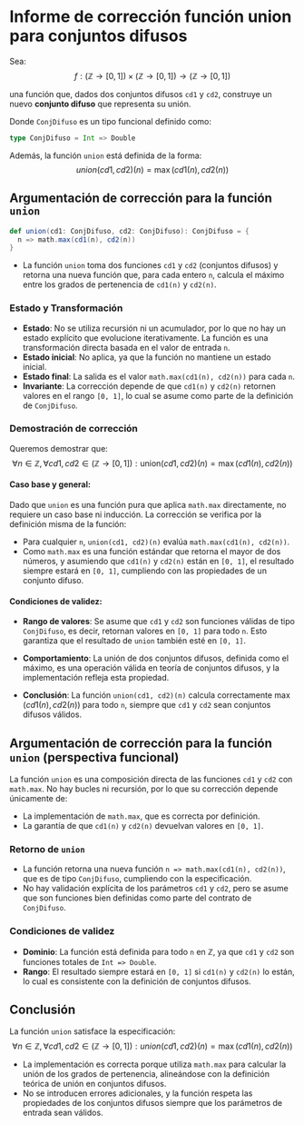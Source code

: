 # Informe de corrección función union para conjuntos difusos



Sea: $$f: (\mathbb{Z} \to [0,1]) \times (\mathbb{Z} \to [0,1]) \to (\mathbb{Z} \to [0,1])$$

una función que, dados dos conjuntos difusos `cd1` y `cd2`, construye un nuevo **conjunto difuso** que representa su unión.

Donde `ConjDifuso` es un tipo funcional definido como:
```scala
type ConjDifuso = Int => Double
```
Además, la función `union` está definida de la forma:
$$
union(cd1, cd2)(n) = \max(cd1(n), cd2(n))
$$

## Argumentación de corrección para la función `union`

```scala
def union(cd1: ConjDifuso, cd2: ConjDifuso): ConjDifuso = {
  n => math.max(cd1(n), cd2(n))
}
```

- La función `union` toma dos funciones `cd1` y `cd2` (conjuntos difusos) y retorna una nueva función que, para cada entero `n`, calcula el máximo entre los grados de pertenencia de `cd1(n)` y `cd2(n)`.

### Estado y Transformación

- **Estado**: No se utiliza recursión ni un acumulador, por lo que no hay un estado explícito que evolucione iterativamente. La función es una transformación directa basada en el valor de entrada `n`.
- **Estado inicial**: No aplica, ya que la función no mantiene un estado inicial.
- **Estado final**: La salida es el valor `math.max(cd1(n), cd2(n))` para cada `n`.
- **Invariante**: La corrección depende de que `cd1(n)` y `cd2(n)` retornen valores en el rango `[0, 1]`, lo cual se asume como parte de la definición de `ConjDifuso`.

### Demostración de corrección

Queremos demostrar que:
$$
\forall n \in \mathbb{Z}, \forall cd1, cd2 \in (\mathbb{Z} \to [0,1]) : \text{union}(cd1, cd2)(n) = \max(cd1(n), cd2(n))
$$

#### Caso base y general:
Dado que `union` es una función pura que aplica `math.max` directamente, no requiere un caso base ni inducción. La corrección se verifica por la definición misma de la función:
- Para cualquier `n`, `union(cd1, cd2)(n)` evalúa `math.max(cd1(n), cd2(n))`.
- Como `math.max` es una función estándar que retorna el mayor de dos números, y asumiendo que `cd1(n)` y `cd2(n)` están en `[0, 1]`, el resultado siempre estará en `[0, 1]`, cumpliendo con las propiedades de un conjunto difuso.

#### Condiciones de validez:
- **Rango de valores**: Se asume que `cd1` y `cd2` son funciones válidas de tipo `ConjDifuso`, es decir, retornan valores en `[0, 1]` para todo `n`. Esto garantiza que el resultado de `union` también esté en `[0, 1]`.
- **Comportamiento**: La unión de dos conjuntos difusos, definida como el máximo, es una operación válida en teoría de conjuntos difusos, y la implementación refleja esta propiedad.

- **Conclusión**: La función `union(cd1, cd2)(n)` calcula correctamente $\max(cd1(n), cd2(n))$ para todo `n`, siempre que `cd1` y `cd2` sean conjuntos difusos válidos.

## Argumentación de corrección para la función `union` (perspectiva funcional)

La función `union` es una composición directa de las funciones `cd1` y `cd2` con `math.max`. No hay bucles ni recursión, por lo que su corrección depende únicamente de:
- La implementación de `math.max`, que es correcta por definición.
- La garantía de que `cd1(n)` y `cd2(n)` devuelvan valores en `[0, 1]`.

### Retorno de `union`
- La función retorna una nueva función `n => math.max(cd1(n), cd2(n))`, que es de tipo `ConjDifuso`, cumpliendo con la especificación.
- No hay validación explícita de los parámetros `cd1` y `cd2`, pero se asume que son funciones bien definidas como parte del contrato de `ConjDifuso`.

### Condiciones de validez
- **Dominio**: La función está definida para todo `n` en $\mathbb{Z}$, ya que `cd1` y `cd2` son funciones totales de `Int => Double`.
- **Rango**: El resultado siempre estará en `[0, 1]` si `cd1(n)` y `cd2(n)` lo están, lo cual es consistente con la definición de conjuntos difusos.

## Conclusión
La función `union` satisface la especificación:
$$
\forall n \in \mathbb{Z}, \forall cd1, cd2 \in (\mathbb{Z} \to [0,1]) : union(cd1, cd2)(n) = \max(cd1(n), cd2(n))
$$
- La implementación es correcta porque utiliza `math.max` para calcular la unión de los grados de pertenencia, alineándose con la definición teórica de unión en conjuntos difusos.
- No se introducen errores adicionales, y la función respeta las propiedades de los conjuntos difusos siempre que los parámetros de entrada sean válidos.